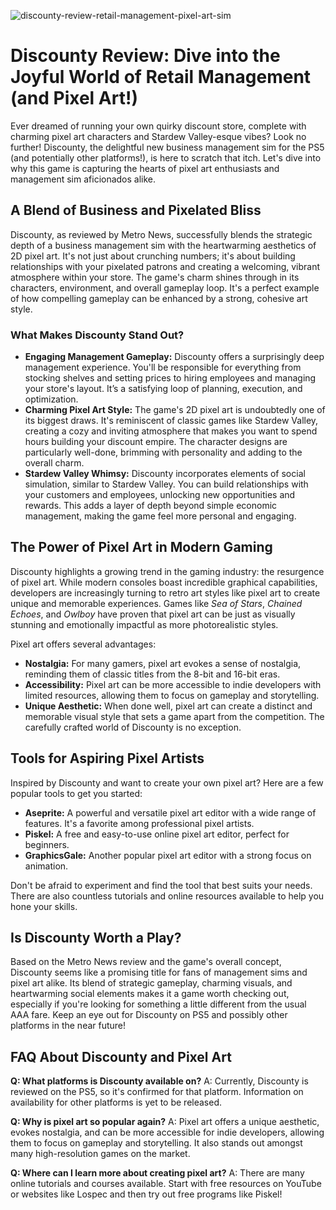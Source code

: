 ![discounty-review-retail-management-pixel-art-sim](https://images.pexels.com/photos/7552373/pexels-photo-7552373.jpeg?auto=compress&cs=tinysrgb&fit=crop&h=627&w=1200)

# Discounty Review: Dive into the Joyful World of Retail Management (and Pixel Art!) 

Ever dreamed of running your own quirky discount store, complete with charming pixel art characters and Stardew Valley-esque vibes? Look no further! Discounty, the delightful new business management sim for the PS5 (and potentially other platforms!), is here to scratch that itch. Let's dive into why this game is capturing the hearts of pixel art enthusiasts and management sim aficionados alike. 

## A Blend of Business and Pixelated Bliss

Discounty, as reviewed by Metro News, successfully blends the strategic depth of a business management sim with the heartwarming aesthetics of 2D pixel art. It's not just about crunching numbers; it's about building relationships with your pixelated patrons and creating a welcoming, vibrant atmosphere within your store. The game's charm shines through in its characters, environment, and overall gameplay loop. It's a perfect example of how compelling gameplay can be enhanced by a strong, cohesive art style.

### What Makes Discounty Stand Out?

*   **Engaging Management Gameplay:** Discounty offers a surprisingly deep management experience. You'll be responsible for everything from stocking shelves and setting prices to hiring employees and managing your store's layout. It’s a satisfying loop of planning, execution, and optimization.
*   **Charming Pixel Art Style:** The game's 2D pixel art is undoubtedly one of its biggest draws. It's reminiscent of classic games like Stardew Valley, creating a cozy and inviting atmosphere that makes you want to spend hours building your discount empire. The character designs are particularly well-done, brimming with personality and adding to the overall charm.
*   **Stardew Valley Whimsy:** Discounty incorporates elements of social simulation, similar to Stardew Valley. You can build relationships with your customers and employees, unlocking new opportunities and rewards. This adds a layer of depth beyond simple economic management, making the game feel more personal and engaging.

## The Power of Pixel Art in Modern Gaming

Discounty highlights a growing trend in the gaming industry: the resurgence of pixel art. While modern consoles boast incredible graphical capabilities, developers are increasingly turning to retro art styles like pixel art to create unique and memorable experiences. Games like *Sea of Stars*, *Chained Echoes*, and *Owlboy* have proven that pixel art can be just as visually stunning and emotionally impactful as more photorealistic styles. 

Pixel art offers several advantages:

*   **Nostalgia:** For many gamers, pixel art evokes a sense of nostalgia, reminding them of classic titles from the 8-bit and 16-bit eras. 
*   **Accessibility:** Pixel art can be more accessible to indie developers with limited resources, allowing them to focus on gameplay and storytelling. 
*   **Unique Aesthetic:** When done well, pixel art can create a distinct and memorable visual style that sets a game apart from the competition. The carefully crafted world of Discounty is no exception.

## Tools for Aspiring Pixel Artists

Inspired by Discounty and want to create your own pixel art? Here are a few popular tools to get you started:

*   **Aseprite:** A powerful and versatile pixel art editor with a wide range of features. It's a favorite among professional pixel artists.
*   **Piskel:** A free and easy-to-use online pixel art editor, perfect for beginners.
*   **GraphicsGale:** Another popular pixel art editor with a strong focus on animation.

Don't be afraid to experiment and find the tool that best suits your needs. There are also countless tutorials and online resources available to help you hone your skills.

## Is Discounty Worth a Play? 

Based on the Metro News review and the game's overall concept, Discounty seems like a promising title for fans of management sims and pixel art alike. Its blend of strategic gameplay, charming visuals, and heartwarming social elements makes it a game worth checking out, especially if you're looking for something a little different from the usual AAA fare. Keep an eye out for Discounty on PS5 and possibly other platforms in the near future!

## FAQ About Discounty and Pixel Art

**Q: What platforms is Discounty available on?**
A: Currently, Discounty is reviewed on the PS5, so it's confirmed for that platform. Information on availability for other platforms is yet to be released. 

**Q: Why is pixel art so popular again?**
A: Pixel art offers a unique aesthetic, evokes nostalgia, and can be more accessible for indie developers, allowing them to focus on gameplay and storytelling. It also stands out amongst many high-resolution games on the market. 

**Q: Where can I learn more about creating pixel art?**
A: There are many online tutorials and courses available. Start with free resources on YouTube or websites like Lospec and then try out free programs like Piskel! 
